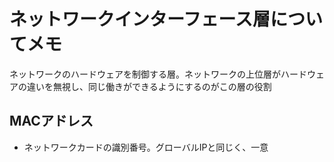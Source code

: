 # ネットワークインターフェース層についてメモ

ネットワークのハードウェアを制御する層。ネットワークの上位層がハードウェアの違いを無視し、同じ働きができるようにするのがこの層の役割

## MACアドレス

- ネットワークカードの識別番号。グローバルIPと同じく、一意
